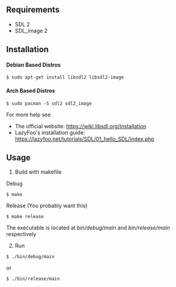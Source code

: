 ## Requirements

* SDL 2
* SDL_image 2

## Installation

#### Debian Based Distros

```
$ sudo apt-get install libsdl2 libsdl2-image
```

#### Arch Based Distros

```
$ sudo pacman -S sdl2 sdl2_image
```

For more help see
* The official website: https://wiki.libsdl.org/Installation
* LazyFoo's installation guide: https://lazyfoo.net/tutorials/SDL/01_hello_SDL/index.php

## Usage

1. Build with makefile

Debug

```
$ make
```

Release (You probably want this)

```
$ make release
```

The executable is located at *bin/debug/main* and *bin/release/main* respectively

2. Run

```
$ ./bin/debug/main
```

or

```
$ ./bin/release/main
```
